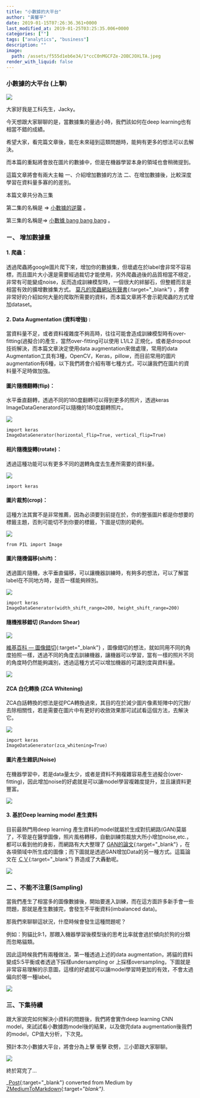 ```yaml
---
title: "小數據的大平台"
author: "黃馨平"
date: 2019-01-15T07:26:36.361+0000
last_modified_at: 2019-01-25T03:25:35.006+0000
categories: [""]
tags: ["analytics", "business"]
description: ""
image:
  path: /assets/f555d1eb6e34/1*ccC0nMGCFZe-2OBCJOXLTA.jpeg
render_with_liquid: false
---
```


### 小數據的大平台 \(上擊\)


![](/assets/f555d1eb6e34/1*ccC0nMGCFZe-2OBCJOXLTA.jpeg)


大家好我是工科先生，Jacky。

今天想跟大家聊聊的是，當數據集的量過小時，我們該如何在deep learning也有相當不錯的成績。

希望大家，看完篇文章後，能在未來碰到這類問題時，能夠有更多的想法可以去解決。

而本篇的重點將會放在圖片的數據中，但是在機器學習本身的領域也會稍微提到。

這篇文章將會有兩大主軸 一、介紹增加數據的方法 二、在增加數據後，比較深度學習在資料量多寡的的差別。

本篇文章共分為三集

第二集的名稱是 =&gt; [小數據的逆襲](../c04fee852539/) 。

第三集的名稱是=&gt; [小數據 bang bang bang](../de47a58680d5/) 。
### ㄧ、 增加數據量
#### 1\. 爬蟲：

透過爬蟲將google圖片爬下來，增加你的數據集，但壞處在於label會非常不容易標，而且圖片大小還是需要經過裁切才能使用，另外爬蟲過後的品質相當不穩定，非常有可能變成noise，反而造成訓練模型時，一個很大的絆腳石，但整體而言是相當有效的擴增數據集方式。 [莫凡的爬蟲網站有聲書](https://morvanzhou.github.io/tutorials/data-manipulation/scraping/){:target="_blank"} ，將會非常好的介紹如何大量的爬取所需要的資料，而本篇文章將不會示範爬蟲的方式增加dataset。
#### 2\. Data Augmentation \(資料增強\) :

當資料量不足，或者資料複雜度不夠高時，往往可能會造成訓練模型時有over\-fitting\(過擬合\)的產生，當然over\-fitting可以使用 L1/L2 正規化，或者是dropout技術解決，而本篇文章決定使用data augmentation來做處理，常用的data Augmentation工具有3種，OpenCV，Keras，pillow，而目前常用的圖片augmentation有6種，以下我們將會介紹有哪七種方式，可以讓我們在圖片的資料量不足時做加強。
#### 圖片隨機翻轉\(flip\)：

水平垂直翻轉，透過不同的180度翻轉可以得到更多的照片，透過keras ImageDataGeneratord可以隨機的180度翻轉照片。


![](/assets/f555d1eb6e34/1*mLYmaWzO6ZGIf4WE_qB4MQ.png)

```
import keras 
ImageDataGenerator(horizontal_flip=True, vertical_flip=True)
```
#### 相片隨機旋轉\(rotate\)：

透過這種功能可以有更多不同的選轉角度去生產所需要的資料量。


![](/assets/f555d1eb6e34/1*2tVr1g6vD8zV_dU8b3LvvA.png)

```
import keras
```
#### 圖片裁剪\(crop\)：

這種方法其實不是非常推薦，因為必須要到前提在於，你的整張圖片都是你想要的標籤主題，否則可能切不到你要的標籤，下圖是切割的範例。


![](/assets/f555d1eb6e34/1*7iaTky_wWWfELQxm_EFOFw.png)

```
from PIL import Image
```
#### 圖片隨機偏移\(shift\)：

透過圖片隨機，水平垂直偏移，可以讓機器訓練時，有夠多的想法，可以了解當label在不同地方時，是否一樣能夠辨別。


![](/assets/f555d1eb6e34/1*bo92vMdt9X-pAm-L77Gcfw.png)

```
import keras
ImageDataGenerator(width_shift_range=200, height_shift_range=200)
```
#### 隨機推移錯切 \(Random Shear\)


![](/assets/f555d1eb6e34/1*xm7HaGPXw2jELoc5zcHbhg.jpeg)


[維基百科 — 圖像錯切](https://zh.wikipedia.org/wiki/%E9%94%99%E5%88%87){:target="_blank"} ，圖像錯切的想法，就如同用不同的角度拍照一樣，透過不同的角度去訓練機器，讓機器可以學習，當有一樣的照片不同的角度時仍然能夠識別，透過這種方式可以增加機器的可識別度與資料量。


![](/assets/f555d1eb6e34/1*-PtqZrXP8JcsWC-Mz_BuMg.png)

#### ZCA 白化轉換 \(ZCA Whitening\)

ZCA白話轉換的想法是從PCA轉換過來，其目的在於減少圖片像素矩陣中的冗餘/去除相關性，若是需要在圖片中有更好的收斂效果那可試試看這個方法，去解決它。


![](/assets/f555d1eb6e34/1*A2RuAQSF-lHEsYJK1GzRgQ.png)

```
import keras
ImageDataGenerator(zca_whitening=True)
```
#### 圖片產生雜訊\(Noise\)

在機器學習中，若是data量太少，或者是資料不夠複雜容易產生過擬合\(over\- fitting\)，因此增加noise的好處就是可以讓model學習複雜度提升，並且讓資料更豐富。


![](/assets/f555d1eb6e34/1*gRyLV_fJEoh08P5XCk5JZA.png)

#### 3\. 基於Deep learning model 產生資料

目前最熱門用deep learning 產生資料的model就屬於生成對抗網路\(GAN\)莫屬了，不管是在醫學圖像，照片風格轉移，自動訓練剪裁放大所小增加noise,etc\.，都可以看到他的身影，而網路有大大整理了 [GAN的論文](https://zhuanlan.zhihu.com/p/40936977){:target="_blank"} ，在各項領域中所生成的圖像；而下圖就是透過GAN增加Data的另一種方式。這篇論文在 [ＣＶ](https://junyanz.github.io/CycleGAN/){:target="_blank"} 界造成了大轟動呢。


![](/assets/f555d1eb6e34/1*2NMCqnzsSZZdK14rsteeqQ.png)

### 二 、不能不注意\(Sampling\)

當我們產生了相當多的圖像數據後，開始要進入訓練，而在這方面許多新手會一些問題，那就是產生數據完，會發生不平衡資料\(imbalanced data\)。

那我們來聊聊這狀況，什麼時候會發生這種問題呢？

例如：狗貓比9:1，那餵入機器學習後模型後的思考比率就會過於傾向於狗的分類而忽略貓類。

因此這時候我們有兩種做法，第一種透過上述的data augmentation，將貓的資料變成5:5平衡或者透過下採樣undersampling or 上採樣oversampling，下圖就是非常容易理解的示意圖，這樣的好處就可以讓model學習時更加的有效，不會太過偏向於哪一種label。


![](/assets/f555d1eb6e34/1*H6XodlitlGDl9YdbwaZLMw.png)

### 三、下集待續

跟大家說完如何解決小資料的問題後，我們將會實作deep learning CNN model，來試試看小數據跑model後的結果，以及做完data augmentation後我們的model，CP值大分析，下次見。

預計本次小數據大平台，將會分為上擊 衝擊 砍劈，三小節跟大家聊聊。


![](/assets/f555d1eb6e34/1*Rs0JlPco2TaeKkPv9MFs4g.jpeg)


終於寫完了…



_[Post](https://medium.com/@jackycsie/%E5%B0%8F%E6%95%B8%E6%93%9A%E7%9A%84%E5%A4%A7%E5%B9%B3%E5%8F%B0-f555d1eb6e34){:target="_blank"} converted from Medium by [ZMediumToMarkdown](https://github.com/ZhgChgLi/ZMediumToMarkdown){:target="_blank"}._
